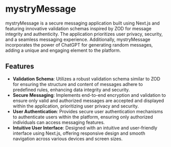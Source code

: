 # mystryMessage

mystryMessage is a secure messaging application built using Next.js and featuring innovative validation schemas inspired by ZOD for message integrity and authenticity. The application prioritizes user privacy, security, and a seamless messaging experience. Additionally, mystryMessage incorporates the power of ChatGPT for generating random messages, adding a unique and engaging element to the platform.

## Features

- **Validation Schema**: Utilizes a robust validation schema similar to ZOD for ensuring the structure and content of messages adhere to predefined rules, enhancing data integrity and security.
- **Secure Messaging**: Implements end-to-end encryption and validation to ensure only valid and authorized messages are accepted and displayed within the application, prioritizing user privacy and security.
- **User Authentication**: Provides secure user authentication mechanisms to authenticate users within the platform, ensuring only authorized individuals can access messaging features.
- **Intuitive User Interface**: Designed with an intuitive and user-friendly interface using Next.js, offering responsive design and smooth navigation across various devices and screen sizes.

